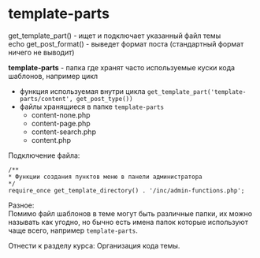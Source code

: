 # template-parts
get_template_part() - ищет и подключает указанный файл темы  
echo get_post_format() - выведет формат поста (стандартный формат ничего не выводит)

**template-parts** - папка где хранят часто используемые куски кода шаблонов, например цикл
- функция используемая внутри цикла `get_template_part('template-parts/content', get_post_type())`
- файлы хранящиеся в папке `template-parts`
  - content-none.php
  - content-page.php
  - content-search.php
  - content.php

Подключение файла:

    /**
    * Функции создания пунктов меню в панели администратора
    */
    require_once get_template_directory() . '/inc/admin-functions.php';

Разное:  
Помимо файл шаблонов в теме могут быть различные папки, их можно называть как угодно, но бычно есть имена папок которые используют чаще всего, например `template-parts`.

Отнести к разделу курса: Организация кода темы.

